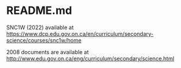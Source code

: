 # README.md

SNC1W (2022) available at https://www.dcp.edu.gov.on.ca/en/curriculum/secondary-science/courses/snc1w/home

2008 documents are available at http://www.edu.gov.on.ca/eng/curriculum/secondary/science.html